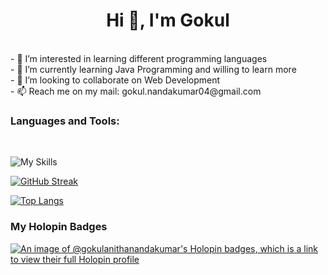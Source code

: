 <h1 align="center">Hi 👋, I'm Gokul</h1></br>
- 👀 I’m interested in learning different programming languages</br>
- 🌱 I’m currently learning Java Programming and willing to learn more</br>
- 💞️ I’m looking to collaborate on Web Development</br>
- 📫 Reach me on my mail: gokul.nandakumar04@gmail.com
<br/>

<h3 align="left">Languages and Tools:</h3></br>

![My Skills](https://skillicons.dev/icons?i=py,java,c,html,javascript,git,github,discord,bootstrap,figma)

[![GitHub Streak](https://streak-stats.demolab.com?user=GokulAnithaNandakumar&theme=dark)](https://git.io/streak-stats)


[![Top Langs](https://github-readme-stats.vercel.app/api/top-langs/?username=GokulAnithaNandakumar&layout=compact&theme=vision-friendly-dark)](https://github.com/GokulAnithaNandakumar/github-readme-stats)
<h3>My Holopin Badges</h3>

[![An image of @gokulanithanandakumar's Holopin badges, which is a link to view their full Holopin profile](https://holopin.me/gokulanithanandakumar)](https://holopin.io/@gokulanithanandakumar)

